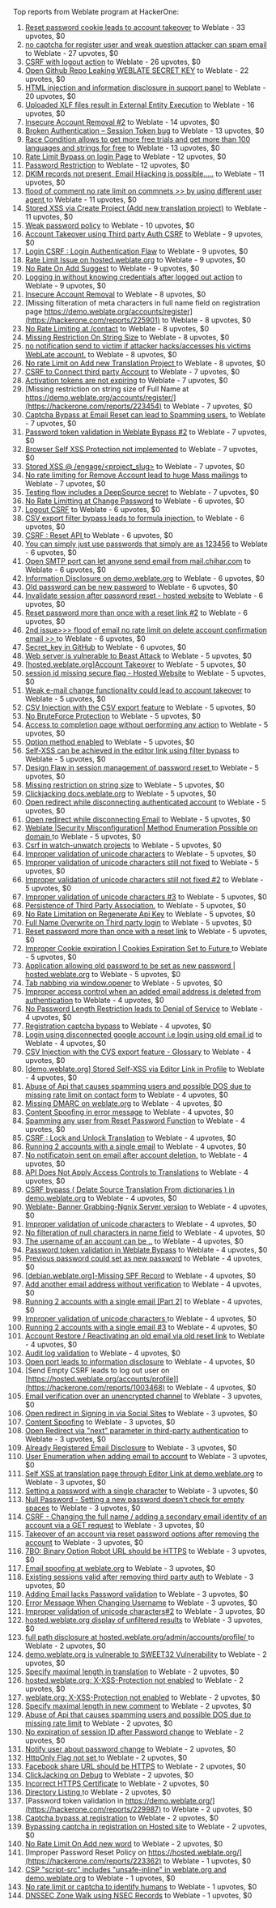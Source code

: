 Top reports from Weblate program at HackerOne:

1. [Reset password cookie leads to account takeover](https://hackerone.com/reports/1004536) to Weblate - 33 upvotes, $0
2. [no captcha for register user and weak question attacker can spam email](https://hackerone.com/reports/236398) to Weblate - 27 upvotes, $0
3. [CSRF with logout action](https://hackerone.com/reports/1971589) to Weblate - 26 upvotes, $0
4. [Open Github Repo Leaking WEBLATE SECRET KEY](https://hackerone.com/reports/942146) to Weblate - 22 upvotes, $0
5. [HTML injection and information disclosure in support panel](https://hackerone.com/reports/634312) to Weblate - 20 upvotes, $0
6. [Uploaded XLF files result in External Entity Execution](https://hackerone.com/reports/232614) to Weblate - 16 upvotes, $0
7. [Insecure Account Removal #2](https://hackerone.com/reports/229532) to Weblate - 14 upvotes, $0
8. [Broken Authentication – Session Token bug](https://hackerone.com/reports/400826) to Weblate - 13 upvotes, $0
9. [Race Condition allows to get more free trials and get more than 100 languages and strings for free](https://hackerone.com/reports/1087188) to Weblate - 13 upvotes, $0
10. [Rate Limit Bypass on login Page](https://hackerone.com/reports/224460) to Weblate - 12 upvotes, $0
11. [Password Restriction](https://hackerone.com/reports/229920) to Weblate - 12 upvotes, $0
12. [DKIM records not present, Email Hijacking is possible.....](https://hackerone.com/reports/253926) to Weblate - 11 upvotes, $0
13. [flood of comment no rate  limit on commnets \>\>  by using different user agent ](https://hackerone.com/reports/404035) to Weblate - 11 upvotes, $0
14. [Stored XSS via Create Project (Add new translation project)](https://hackerone.com/reports/610219) to Weblate - 11 upvotes, $0
15. [Weak password policy](https://hackerone.com/reports/224572) to Weblate - 10 upvotes, $0
16. [Account Takeover using Third party Auth CSRF](https://hackerone.com/reports/225653) to Weblate - 9 upvotes, $0
17. [Login CSRF : Login Authentication Flaw](https://hackerone.com/reports/229528) to Weblate - 9 upvotes, $0
18. [Rate Limit Issue on hosted.weblate.org](https://hackerone.com/reports/229825) to Weblate - 9 upvotes, $0
19. [No Rate On Add Suggest](https://hackerone.com/reports/481654) to Weblate - 9 upvotes, $0
20. [Logging in without knowing credentials after logged out action](https://hackerone.com/reports/1971610) to Weblate - 9 upvotes, $0
21. [Insecure Account Removal](https://hackerone.com/reports/223355) to Weblate - 8 upvotes, $0
22. [Missing filteration of meta characters in full name field on registration page https://demo.weblate.org/accounts/register](https://hackerone.com/reports/225901) to Weblate - 8 upvotes, $0
23. [No Rate Limiting at /contact](https://hackerone.com/reports/229511) to Weblate - 8 upvotes, $0
24. [Missing Restriction On String Size](https://hackerone.com/reports/257376) to Weblate - 8 upvotes, $0
25. [no notification send to victim if attacker hacks/accesses his victims WebLate account.](https://hackerone.com/reports/282772) to Weblate - 8 upvotes, $0
26. [No rate Limit on Add new Translation Project ](https://hackerone.com/reports/1238749) to Weblate - 8 upvotes, $0
27. [CSRF to Connect third party Account](https://hackerone.com/reports/225100) to Weblate - 7 upvotes, $0
28. [Activation tokens are not expiring](https://hackerone.com/reports/223339) to Weblate - 7 upvotes, $0
29. [Missing restriction on string size of Full Name at https://demo.weblate.org/accounts/register/](https://hackerone.com/reports/223454) to Weblate - 7 upvotes, $0
30. [Captcha Bypass at Email Reset can lead to Spamming users.](https://hackerone.com/reports/229541) to Weblate - 7 upvotes, $0
31. [Password token validation in Weblate Bypass #2](https://hackerone.com/reports/244287) to Weblate - 7 upvotes, $0
32. [Browser Self XSS Protection not implemented](https://hackerone.com/reports/400781) to Weblate - 7 upvotes, $0
33. [Stored XSS @ /engage/\<project_slug\>](https://hackerone.com/reports/472391) to Weblate - 7 upvotes, $0
34. [No rate limiting for Remove Account lead to huge Mass mailings](https://hackerone.com/reports/1723445) to Weblate - 7 upvotes, $0
35. [Testing flow includes a DeepSource secret](https://hackerone.com/reports/1927499) to Weblate - 7 upvotes, $0
36. [No Rate Limitting at Change Password](https://hackerone.com/reports/223694) to Weblate - 6 upvotes, $0
37. [Logout CSRF](https://hackerone.com/reports/223329) to Weblate - 6 upvotes, $0
38. [CSV export filter bypass leads to formula injection.](https://hackerone.com/reports/223999) to Weblate - 6 upvotes, $0
39. [CSRF : Reset API ](https://hackerone.com/reports/223333) to Weblate - 6 upvotes, $0
40. [You can simply just use passwords that simply are as 123456](https://hackerone.com/reports/223374) to Weblate - 6 upvotes, $0
41. [Open SMTP port can let anyone send email from mail.chihar.com](https://hackerone.com/reports/223435) to Weblate - 6 upvotes, $0
42. [Information Disclosure on demo.weblate.org](https://hackerone.com/reports/229620) to Weblate - 6 upvotes, $0
43. [Old password can be new password](https://hackerone.com/reports/229577) to Weblate - 6 upvotes, $0
44. [Invalidate session after password reset - hosted website](https://hackerone.com/reports/224362) to Weblate - 6 upvotes, $0
45. [Reset password more than once with a reset link #2](https://hackerone.com/reports/245450) to Weblate - 6 upvotes, $0
46. [2nd issue\>\>\> flood of email  no rate limit on delete account confirmation email \>\> ](https://hackerone.com/reports/404713) to Weblate - 6 upvotes, $0
47. [Secret_key in GitHub](https://hackerone.com/reports/926093) to Weblate - 6 upvotes, $0
48. [Web server is vulnerable to Beast Attack](https://hackerone.com/reports/223350) to Weblate - 5 upvotes, $0
49. [[hosted.weblate.org]Account Takeover](https://hackerone.com/reports/223637) to Weblate - 5 upvotes, $0
50. [session id missing secure flag - Hosted Website](https://hackerone.com/reports/224379) to Weblate - 5 upvotes, $0
51. [Weak e-mail change functionality could lead to account takeover](https://hackerone.com/reports/223461) to Weblate - 5 upvotes, $0
52. [CSV Injection with the CSV export feature](https://hackerone.com/reports/223344) to Weblate - 5 upvotes, $0
53. [No BruteForce Protection](https://hackerone.com/reports/223337) to Weblate - 5 upvotes, $0
54. [Access to completion page without performing any action](https://hackerone.com/reports/223846) to Weblate - 5 upvotes, $0
55. [Option method enabled](https://hackerone.com/reports/230194) to Weblate - 5 upvotes, $0
56. [Self-XSS can be achieved in the editor link using filter bypass](https://hackerone.com/reports/229735) to Weblate - 5 upvotes, $0
57. [Design Flaw in session management of password reset ](https://hackerone.com/reports/229417) to Weblate - 5 upvotes, $0
58. [Missing restriction on string size](https://hackerone.com/reports/229796) to Weblate - 5 upvotes, $0
59. [Clickjacking docs.weblate.org](https://hackerone.com/reports/223391) to Weblate - 5 upvotes, $0
60. [Open redirect while disconnecting authenticated account](https://hackerone.com/reports/224317) to Weblate - 5 upvotes, $0
61. [Open redirect while disconnecting Email](https://hackerone.com/reports/238117) to Weblate - 5 upvotes, $0
62. [Weblate |Security Misconfiguration| Method Enumeration Possible on domain ](https://hackerone.com/reports/230648) to Weblate - 5 upvotes, $0
63. [Csrf in watch-unwatch projects](https://hackerone.com/reports/229405) to Weblate - 5 upvotes, $0
64. [Improper validation of unicode characters](https://hackerone.com/reports/242171) to Weblate - 5 upvotes, $0
65. [Improper validation of unicode characters still not fixed](https://hackerone.com/reports/241596) to Weblate - 5 upvotes, $0
66. [Improper validation of unicode characters still not fixed #2](https://hackerone.com/reports/243611) to Weblate - 5 upvotes, $0
67. [Improper validation of unicode characters #3](https://hackerone.com/reports/243635) to Weblate - 5 upvotes, $0
68. [Persistence of Third Party Association.](https://hackerone.com/reports/241623) to Weblate - 5 upvotes, $0
69. [No Rate Limitation on Regenerate Api Key](https://hackerone.com/reports/243619) to Weblate - 5 upvotes, $0
70. [Full Name Overwrite on Third party login](https://hackerone.com/reports/241598) to Weblate - 5 upvotes, $0
71. [Reset password more than once with a reset link](https://hackerone.com/reports/243594) to Weblate - 5 upvotes, $0
72. [Improper Cookie expiration | Cookies Expiration Set to Future ](https://hackerone.com/reports/232306) to Weblate - 5 upvotes, $0
73. [ Application allowing old password to be set as new password | hosted.weblate.org](https://hackerone.com/reports/264934) to Weblate - 5 upvotes, $0
74. [Tab nabbing via window.opener](https://hackerone.com/reports/403891) to Weblate - 5 upvotes, $0
75. [Improper access control when an added email address is deleted from authentication](https://hackerone.com/reports/223434) to Weblate - 4 upvotes, $0
76. [No Password Length Restriction leads to Denial of Service](https://hackerone.com/reports/223854) to Weblate - 4 upvotes, $0
77. [Registration captcha bypass](https://hackerone.com/reports/223324) to Weblate - 4 upvotes, $0
78. [Login using disconnected google account i.e login using old email id](https://hackerone.com/reports/223427) to Weblate - 4 upvotes, $0
79. [CSV Injection with the CVS export feature - Glossary](https://hackerone.com/reports/224291) to Weblate - 4 upvotes, $0
80. [[demo.weblate.org] Stored Self-XSS via Editor Link in Profile](https://hackerone.com/reports/223331) to Weblate - 4 upvotes, $0
81. [Abuse of Api that causes spamming users and possible DOS due to missing rate limit on contact form](https://hackerone.com/reports/223542) to Weblate - 4 upvotes, $0
82. [Missing DMARC on weblate.org](https://hackerone.com/reports/223545) to Weblate - 4 upvotes, $0
83. [Content Spoofing in error message](https://hackerone.com/reports/223456) to Weblate - 4 upvotes, $0
84. [Spamming any user from Reset Password Function](https://hackerone.com/reports/223525) to Weblate - 4 upvotes, $0
85. [CSRF : Lock and Unlock Translation](https://hackerone.com/reports/223345) to Weblate - 4 upvotes, $0
86. [Running 2 accounts with a single email](https://hackerone.com/reports/224072) to Weblate - 4 upvotes, $0
87. [No notificatoin sent on email after account deletion.](https://hackerone.com/reports/229909) to Weblate - 4 upvotes, $0
88. [API Does Not Apply Access Controls to Translations](https://hackerone.com/reports/232994) to Weblate - 4 upvotes, $0
89. [CSRF bypass ( Delate Source Translation From dictionaries ) in demo.weblate.org](https://hackerone.com/reports/230863) to Weblate - 4 upvotes, $0
90. [Weblate- Banner Grabbing-Ngnix Server version](https://hackerone.com/reports/230633) to Weblate - 4 upvotes, $0
91. [Improper validation of unicode characters](https://hackerone.com/reports/229483) to Weblate - 4 upvotes, $0
92. [No filteration of null characters in name field](https://hackerone.com/reports/242945) to Weblate - 4 upvotes, $0
93. [The username of an account can be ..](https://hackerone.com/reports/243609) to Weblate - 4 upvotes, $0
94. [Password token validation in Weblate Bypass](https://hackerone.com/reports/243842) to Weblate - 4 upvotes, $0
95. [Previous password could set as new password](https://hackerone.com/reports/243616) to Weblate - 4 upvotes, $0
96. [[debian.weblate.org]-Missing SPF Record](https://hackerone.com/reports/245518) to Weblate - 4 upvotes, $0
97. [Add another email address without verification](https://hackerone.com/reports/265987) to Weblate - 4 upvotes, $0
98. [Running 2 accounts with a single email [Part 2]](https://hackerone.com/reports/241608) to Weblate - 4 upvotes, $0
99. [Improper validation of unicode characters ](https://hackerone.com/reports/278718) to Weblate - 4 upvotes, $0
100. [Running 2 accounts with a single email #3](https://hackerone.com/reports/245304) to Weblate - 4 upvotes, $0
101. [ Account Restore / Reactivating an old email via old reset link](https://hackerone.com/reports/275303) to Weblate - 4 upvotes, $0
102. [Audit log validation](https://hackerone.com/reports/296632) to Weblate - 4 upvotes, $0
103. [Open port leads to information disclosure](https://hackerone.com/reports/223421) to Weblate - 4 upvotes, $0
104. [Send Empty CSRF leads to log out user on [https://hosted.weblate.org/accounts/profile]](https://hackerone.com/reports/1003468) to Weblate - 4 upvotes, $0
105. [Email verification over an unencrypted channel](https://hackerone.com/reports/224287) to Weblate - 3 upvotes, $0
106. [Open redirect in Signing in via Social Sites](https://hackerone.com/reports/223718) to Weblate - 3 upvotes, $0
107. [Content Spoofing](https://hackerone.com/reports/223630) to Weblate - 3 upvotes, $0
108. [Open Redirect via "next" parameter in third-party authentication](https://hackerone.com/reports/223326) to Weblate - 3 upvotes, $0
109. [Already Registered Email Disclosure](https://hackerone.com/reports/223343) to Weblate - 3 upvotes, $0
110. [User Enumeration when adding email to account](https://hackerone.com/reports/223531) to Weblate - 3 upvotes, $0
111. [Self XSS at translation page through Editor Link at demo.weblate.org](https://hackerone.com/reports/223692) to Weblate - 3 upvotes, $0
112. [Setting a password with a single character](https://hackerone.com/reports/223851) to Weblate - 3 upvotes, $0
113. [Null Password - Setting a new password doesn't check for empty spaces](https://hackerone.com/reports/223618) to Weblate - 3 upvotes, $0
114. [CSRF - Changing the full name / adding a secondary email identity of an account via a GET request](https://hackerone.com/reports/223367) to Weblate - 3 upvotes, $0
115. [Takeover of an account via reset password options after removing the account](https://hackerone.com/reports/230076) to Weblate - 3 upvotes, $0
116. [7BO: Binary Option Robot URL should be HTTPS](https://hackerone.com/reports/225722) to Weblate - 3 upvotes, $0
117. [Email spoofing at weblate.org](https://hackerone.com/reports/224186) to Weblate - 3 upvotes, $0
118. [Existing sessions valid after removing third party auth](https://hackerone.com/reports/223475) to Weblate - 3 upvotes, $0
119. [Adding Email lacks Password validation](https://hackerone.com/reports/229869) to Weblate - 3 upvotes, $0
120. [Error Message When Changing Username](https://hackerone.com/reports/243664) to Weblate - 3 upvotes, $0
121. [Improper validation of unicode characters#2](https://hackerone.com/reports/279945) to Weblate - 3 upvotes, $0
122. [hosted.weblate.org display of unfiltered results](https://hackerone.com/reports/1454552) to Weblate - 3 upvotes, $0
123. [full path disclosure at hosted.weblate.org/admin/accounts/profile/ ](https://hackerone.com/reports/225495) to Weblate - 2 upvotes, $0
124. [demo.weblate.org is vulnerable to SWEET32 Vulnerability](https://hackerone.com/reports/223653) to Weblate - 2 upvotes, $0
125. [Specify maximal length in translation](https://hackerone.com/reports/224015) to Weblate - 2 upvotes, $0
126. [hosted.weblate.org: X-XSS-Protection not enabled](https://hackerone.com/reports/223396) to Weblate - 2 upvotes, $0
127. [weblate.org: X-XSS-Protection not enabled](https://hackerone.com/reports/223723) to Weblate - 2 upvotes, $0
128. [Specify maximal length in new comment](https://hackerone.com/reports/223931) to Weblate - 2 upvotes, $0
129. [Abuse of Api that causes spamming users and possible DOS due to missing rate limit](https://hackerone.com/reports/223557) to Weblate - 2 upvotes, $0
130. [No expiration of session ID after Password change](https://hackerone.com/reports/223327) to Weblate - 2 upvotes, $0
131. [Notify user about password change](https://hackerone.com/reports/223609) to Weblate - 2 upvotes, $0
132. [HttpOnly Flag not set ](https://hackerone.com/reports/224006) to Weblate - 2 upvotes, $0
133. [Facebook share URL should be HTTPS](https://hackerone.com/reports/225769) to Weblate - 2 upvotes, $0
134. [ClickJacking on Debug](https://hackerone.com/reports/225555) to Weblate - 2 upvotes, $0
135. [Incorrect HTTPS Certificate](https://hackerone.com/reports/225540) to Weblate - 2 upvotes, $0
136. [Directory Listing ](https://hackerone.com/reports/223384) to Weblate - 2 upvotes, $0
137. [Password token validation in https://demo.weblate.org/](https://hackerone.com/reports/229987) to Weblate - 2 upvotes, $0
138. [Captcha bypass at registration](https://hackerone.com/reports/229584) to Weblate - 2 upvotes, $0
139. [Bypassing captcha in registration on Hosted site](https://hackerone.com/reports/224342) to Weblate - 2 upvotes, $0
140. [No Rate Limit  On Add new word](https://hackerone.com/reports/479021) to Weblate - 2 upvotes, $0
141. [Improper Password Reset Policy on https://hosted.weblate.org/](https://hackerone.com/reports/223362) to Weblate - 1 upvotes, $0
142. [CSP "script-src" includes "unsafe-inline" in weblate.org and demo.weblate.org](https://hackerone.com/reports/231062) to Weblate - 1 upvotes, $0
143. [No rate limit or captcha to identify humans](https://hackerone.com/reports/257384) to Weblate - 1 upvotes, $0
144. [DNSSEC Zone Walk using NSEC Records](https://hackerone.com/reports/228471) to Weblate - 1 upvotes, $0
